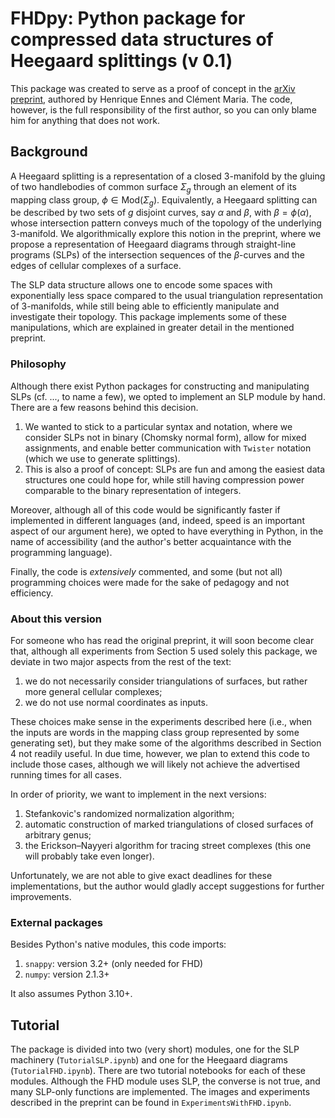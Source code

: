 # FHDpy: Python package for compressed data structures of Heegaard splittings (v 0.1)
This package was created to serve as a proof of concept in the [arXiv preprint](https://arxiv.org/abs/2507.11406), authored by Henrique Ennes and Clément Maria. The code, however, is the full responsibility of the first author, so you can only blame him for anything that does not work.

## Background
A Heegaard splitting is a representation of a closed 3-manifold by the gluing of two handlebodies of common surface $\Sigma_g$ through an element of its mapping class group, $\phi \in \text{Mod}(\Sigma_g)$. Equivalently, a Heegaard splitting can be described by two sets of $g$ disjoint curves, say $\alpha$ and $\beta$, with $\beta = \phi(\alpha)$, whose intersection pattern conveys much of the topology of the underlying 3-manifold. We algorithmically explore this notion in the preprint, where we propose a representation of Heegaard diagrams through straight-line programs (SLPs) of the intersection sequences of the $\beta$-curves and the edges of cellular complexes of a surface.

The SLP data structure allows one to encode some spaces with exponentially less space compared to the usual triangulation representation of 3-manifolds, while still being able to efficiently manipulate and investigate their topology. This package implements some of these manipulations, which are explained in greater detail in the mentioned preprint.

### Philosophy
Although there exist Python packages for constructing and manipulating SLPs (cf. ..., to name a few), we opted to implement an SLP module by hand. There are a few reasons behind this decision.

1. We wanted to stick to a particular syntax and notation, where we consider SLPs not in binary (Chomsky normal form), allow for mixed assignments, and enable better communication with `Twister` notation (which we use to generate splittings).
2. This is also a proof of concept: SLPs are fun and among the easiest data structures one could hope for, while still having compression power comparable to the binary representation of integers.

Moreover, although all of this code would be significantly faster if implemented in different languages (and, indeed, speed is an important aspect of our argument here), we opted to have everything in Python, in the name of accessibility (and the author's better acquaintance with the programming language).

Finally, the code is *extensively* commented, and some (but not all) programming choices were made for the sake of pedagogy and not efficiency.

### About this version
For someone who has read the original preprint, it will soon become clear that, although all experiments from Section 5 used solely this package, we deviate in two major aspects from the rest of the text:

1. we do not necessarily consider triangulations of surfaces, but rather more general cellular complexes;
2. we do not use normal coordinates as inputs.

These choices make sense in the experiments described here (i.e., when the inputs are words in the mapping class group represented by some generating set), but they make some of the algorithms described in Section 4 not readily useful. In due time, however, we plan to extend this code to include those cases, although we will likely not achieve the advertised running times for all cases.

In order of priority, we want to implement in the next versions:

1. Stefankovic's randomized normalization algorithm;
2. automatic construction of marked triangulations of closed surfaces of arbitrary genus;
3. the Erickson–Nayyeri algorithm for tracing street complexes (this one will probably take even longer).

Unfortunately, we are not able to give exact deadlines for these implementations, but the author would gladly accept suggestions for further improvements.

### External packages
Besides Python's native modules, this code imports:

1. `snappy`: version 3.2+ (only needed for FHD)
2. `numpy`: version 2.1.3+

It also assumes Python 3.10+.

## Tutorial
The package is divided into two (very short) modules, one for the SLP machinery (`TutorialSLP.ipynb`) and one for the Heegaard diagrams (`TutorialFHD.ipynb`). There are two tutorial notebooks for each of these modules. Although the FHD module uses SLP, the converse is not true, and many SLP-only functions are implemented. The images and experiments described in the preprint can be found in `ExperimentsWithFHD.ipynb`.
